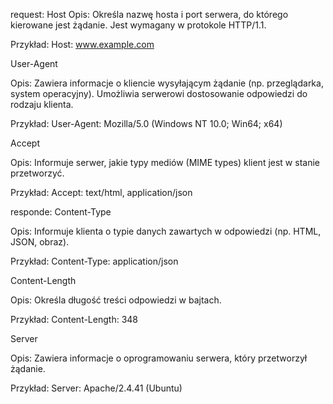request:
Host
Opis: Określa nazwę hosta i port serwera, do którego kierowane jest żądanie. Jest wymagany w protokole HTTP/1.1.

Przykład: Host: www.example.com

User-Agent

Opis: Zawiera informacje o kliencie wysyłającym żądanie (np. przeglądarka, system operacyjny). Umożliwia serwerowi dostosowanie odpowiedzi do rodzaju klienta.

Przykład: User-Agent: Mozilla/5.0 (Windows NT 10.0; Win64; x64)

Accept

Opis: Informuje serwer, jakie typy mediów (MIME types) klient jest w stanie przetworzyć.

Przykład: Accept: text/html, application/json

responde:
Content-Type

Opis: Informuje klienta o typie danych zawartych w odpowiedzi (np. HTML, JSON, obraz).

Przykład: Content-Type: application/json

Content-Length

Opis: Określa długość treści odpowiedzi w bajtach.

Przykład: Content-Length: 348

Server

Opis: Zawiera informacje o oprogramowaniu serwera, który przetworzył żądanie.

Przykład: Server: Apache/2.4.41 (Ubuntu)


